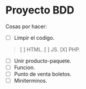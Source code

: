 # Proyecto BDD
Cosas por hacer:
- [ ] Limpir el codigo.
> [ ] HTML.
> [ ] JS.
> [X] PHP.
- [ ] Unir producto-paquete.
- [ ] Funcion.
- [ ] Punto de venta boletos.
- [ ] Miniterminos.